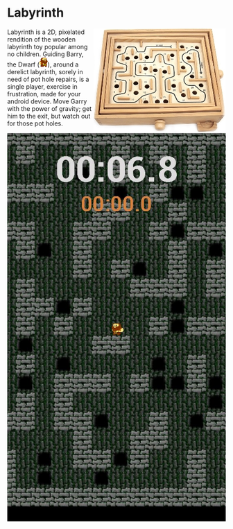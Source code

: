 # Labyrinth 

<img title="Wooden Labyrinth toy. Fun for no-one" align="right" src="https://github.com/Clarksj4/Labyrinth/blob/master/WoodenLabyrinthCropped.jpg">

Labyrinth is a 2D, pixelated rendition of the wooden labyrinth toy popular among no children. Guiding Barry, the Dwarf (<img title="Larry, the Dwarf" src="https://github.com/Clarksj4/Labyrinth/blob/master/app/src/main/res/drawable-nodpi/dwarf_0.png">), around a derelict labyrinth, sorely in need of pot hole repairs, is a single player, exercise in frustration, made for your android device. Move Garry with the power of gravity; get him to the exit, but watch out for those pot holes.

<img src="https://github.com/Clarksj4/Labyrinth/blob/master/LabyrinthScreenShot.jpg" align="middle">
